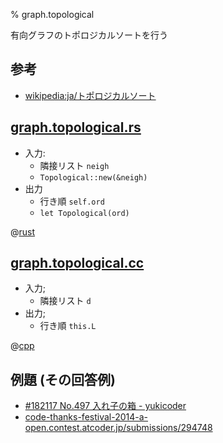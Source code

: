 % graph.topological

有向グラフのトポロジカルソートを行う

## 参考

- [wikipedia:ja/トポロジカルソート](http://ja.wikipedia.org/wiki/トポロジカルソート)

## [graph.topological.rs](graph.topological.rs)

- 入力:
    - 隣接リスト `neigh`
    - `Topological::new(&neigh)`
- 出力
    - 行き順 `self.ord`
    - `let Topological(ord)`

@[rust](graph.topological.rs)

## [graph.topological.cc](graph.topological.cc)

- 入力;
    - 隣接リスト `d`
- 出力;
    - 行き順 `this.L`

@[cpp](graph.topological.cc)

## 例題 (その回答例)

- [#182117 No.497 入れ子の箱 - yukicoder](https://yukicoder.me/submissions/182117)
- [code-thanks-festival-2014-a-open.contest.atcoder.jp/submissions/294748](http://code-thanks-festival-2014-a-open.contest.atcoder.jp/submissions/294748)
